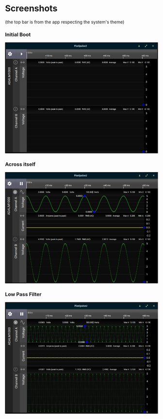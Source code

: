 # Screenshots

(the top bar is from the app respecting the system's theme)

### Initial Boot
![App not doing anything](assets/fixedtopbar.png)

### Across itself
![App Measuring itself](assets/measuringitself.png)

### Low Pass Filter
![App Measuring a Low Pass Filter](assets/lpf.png)